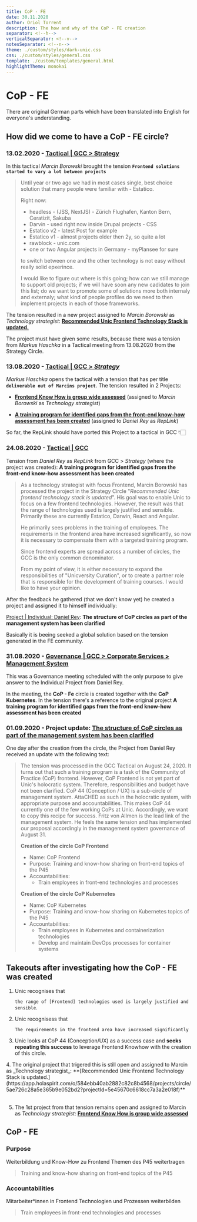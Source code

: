 ```yaml
---
title: CoP - FE
date: 30.11.2020
author: Oriol Torrent
description: The how and why of the CoP - FE creation
separator: <!--h-->
verticalSeparator: <!--v-->
notesSeparator: <!--n-->
theme: ./custom/styles/dark-unic.css
css: ./custom/styles/general.css
template: ./custom/templates/general.html
highlightTheme: monokai
---
```


# CoP - FE

<!--n-->There are original German parts which have been translated into English for everyone's understanding.

<!--v-->

## How did we come to have a CoP - FE circle?
<!-- .element: class="r-fit-text" -->

<!--h-->

### 13.02.2020 - [Tactical | GCC > Strategy](https://app.holaspirit.com/o/584ebb40ab2882c82c8b4568/meetings/reports/tactical/5df39454a626a30c60724b8f?)
<!-- .element: class="r-fit-text" -->

In this tactical _Marcin Borowski_ brought the tension **`Frontend solutions started to vary a lot between projects`**

<!--v-->

> Until year or two ago we had in most cases single, best choice solution that many people were familiar with - Estatico.
>
> Right now:
>
> - headless - (JSS, NextJS) - Zürich Flughafen, Kanton Bern, Ceratizit, Sakuba
> - Darvin - used right now inside Drupal projects - CSS
> - Estatico v2 - latest Post for example
> - Estatico v1 - almost projects older then 2y, so quite a lot
> - rawblock - unic.com
> - one or two Angular projects in Germany - myPlansee for sure
>
> to switch between one and the other technology is not easy without really solid epxerince.
>
> I would like to figure out where is this going; how can we still manage to support old projects; if we will have soon any new cadidates to join this list; do we want to promote some of solutions more both internaly and externaly; what kind of people profiles do we need to then implement projects in each of those frameworks.

<!--v-->

The tension resulted in a new project assigned to _Marcin Borowski_ as _Technology strategist_: **[Recommended Unic Frontend Technology Stack is updated.](https://app.holaspirit.com/o/584ebb40ab2882c82c8b4568/projects/circle/5ae726c28a5e365b9e052bd2?projectId=5e45670c6618cc7a3a2e018f)**

<!--v-->

The project must have given some results, because there was a tension from _Markus Haschka_ in a Tactical meeting from 13.08.2020 from the Strategy Circle.

<!--h-->

### 13.08.2020 - [Tactical | GCC > _Strategy_](https://app.holaspirit.com/o/584ebb40ab2882c82c8b4568/meetings/reports/tactical/5f353883af11bc3935530e43?)
<!-- .element: class="r-fit-text" -->

<!--v-->

_Markus Haschka_ opens the tactical with a tension that has per title **`deliverable out of Marcins project`**. <!--n-->The tension resulted in 2 Projects:

<!--v-->

- **[Frontend Know How is group wide assessed](https://app.holaspirit.com/o/584ebb40ab2882c82c8b4568/projects/circle/5ae726c28a5e365b9e052bd2?projectId=5f354259066ae40f0d70afc4)** (assigned to _Marcin Borowski_ as _Technology strategist_)
<!-- .element: class="fragment" -->

- **[A training program for identified gaps from the front-end know-how assessment has been created](https://app.holaspirit.com/o/584ebb40ab2882c82c8b4568/projects/circle/5ae726c28a5e365b9e052bd2?projectId=5f354259066ae40f0d70afc5)** 	(assigned to _Daniel Rey_ as _RepLink_)
<!-- .element: class="fragment" -->

<!--n-->So far, the RepLink should have ported this Project to a tactical in GCC 👇🏻

<!--h-->

### 24.08.2020 - [Tactical | GCC](https://app.holaspirit.com/o/584ebb40ab2882c82c8b4568/meetings/reports/tactical/5f436af6340bff33d17a4159?)
<!-- .element: class="r-fit-text" -->

<!--v-->

Tension from _Daniel Rey_ as _RepLink_ from GCC > _Strategy_ (where the project was created): **A training program for identified gaps from the front-end know-how assessment has been created**

<!--v-->

> As a technology strategist with focus Frontend, Marcin Borowski has processed the project in the Strategy Circle "_Recommended Unic frontend technology stack is updated_". His goal was to enable Unic to focus on a few frontend technologies. However, the result was that the range of technologies used is largely justified and sensible. Primarily these are currently Estatico, Darwin, React and Angular.
>
> He primarily sees problems in the training of employees. The requirements in the frontend area have increased significantly, so now it is necessary to compensate them with a targeted training program.
>
> Since frontend experts are spread across a number of circles, the GCC is the only common denominator.
>
> From my point of view, it is either necessary to expand the responsibilities of "Unicversity Curation", or to create a partner role that is responsible for the development of training courses. I would like to have your opinion.

<!--v-->

After the feedback he gathered (that we don't know yet) he created a project and assigned it to himself individually:

[Project | Individual: Daniel Rey](https://app.holaspirit.com/o/584ebb40ab2882c82c8b4568/projects/circle/584ebb42ab2882c82c8b456f?projectId=5f437ac1aaa5a97d5c460424): **The structure of CoP circles as part of the management system has been clarified**
<!-- .element: class="fragment" -->

<!--v-->

Basically it is beeing seeked a global solution based on the tension generated in the FE community.

<!--h-->

### 31.08.2020 - [Governance | GCC > Corporate Services > Management System](https://app.holaspirit.com/o/584ebb40ab2882c82c8b4568/meetings/reports/governance/5f4d07077a2bc3323e20854c?)
<!-- .element: class="r-fit-text" -->

<!--v-->

This was a Governance meeting scheduled with the only purpose to give answer to the Individual Project from Daniel Rey.

In the meeting, the **CoP - Fe** circle is created together with the **CoP Kubernetes**. In the tension there's a reference to the original project **A training program for identified gaps from the front-end know-how assessment has been created**
<!-- .element: class="fragment" -->

<!--h-->

### 01.09.2020 - Project update: [The structure of CoP circles as part of the management system has been clarified](https://app.holaspirit.com/o/584ebb40ab2882c82c8b4568/projects/circle/584ebb42ab2882c82c8b456f?projectId=5f437ac1aaa5a97d5c460424)
<!-- .element: class="r-fit-text" -->

<!--n-->One day after the creation from the circle, the Project from Daniel Rey received an update with the following text:

<!--v-->

> The tension was processed in the GCC Tactical on August 24, 2020. It turns out that such a training program is a task of the Community of Practice (CoP) frontend. However, CoP Frontend is not yet part of Unic's holocratic system. Therefore, responsibilities and budget have not been clarified. CoP 44 (Conception / UX) is a sub-circle of management system. AttaCHED as such in the holocratic system, with appropriate purpose and accountabilities. This makes CoP 44 currently one of the few working CoPs at Unic. Accordingly, we want to copy this recipe for success. Fritz von Allmen is the lead link of the management system. He feels the same tension and has implemented our proposal accordingly in the management system governance of August 31.
>
> **Creation of the circle CoP Frontend**
> - Name: CoP Frontend
> - Purpose: Training and know-how sharing on front-end topics of the P45
> - Accountabilities:
>   - Train employees in front-end technologies and processes
>
> **Creation of the circle CoP Kubernetes**
> - Name: CoP Kubernetes
> - Purpose: Training and know-how sharing on Kubernetes topics of the P45
> - Accountabilities:
>   - Train employees in Kubernetes and containerization technologies
>   - Develop and maintain DevOps processes for container systems

<!--h-->

## Takeouts after investigating how the CoP - FE was created
<!-- .element: class="r-fit-text" -->

<!--v-->

1. Unic recognises that

   `the range of [Frontend] technologies used is largely justified and sensible`.

<!--v-->

2. Unic recognisess that

   `The requirements in the frontend area have increased significantly`

<!--v-->

3. Unic looks at CoP 44 (Conception/UX) as a success case and **seeks repeating this success** to leverage Frontend Knowhow with the creation of this circle.

<!--n-->4. The original project that trigered this is still open and assigned to Marcin as _Technology strategist_: **[Recommended Unic Frontend Technology Stack is updated.](https://app.holaspirit.com/o/584ebb40ab2882c82c8b4568/projects/circle/5ae726c28a5e365b9e052bd2?projectId=5e45670c6618cc7a3a2e018f)**<br /><br />
5. The 1st project from that tension remains open and assigned to Marcin as _Technology strategist_: **[Frontend Know How is group wide assessed](https://app.holaspirit.com/o/584ebb40ab2882c82c8b4568/projects/circle/5ae726c28a5e365b9e052bd2?projectId=5f354259066ae40f0d70afc4)**

<!--h-->

## CoP - FE
<!-- .element: class="r-fit-text" -->

<!--v-->

### Purpose

Weiterbildung und Know-How zu Frontend Themen des P45 weitertragen

> Training and know-how sharing on front-end topics of the P45

<!--v-->

### Accountabilities

Mitarbeiter*innen in Frontend Technologien und Prozessen weiterbilden

> Train employees in front-end technologies and processes
